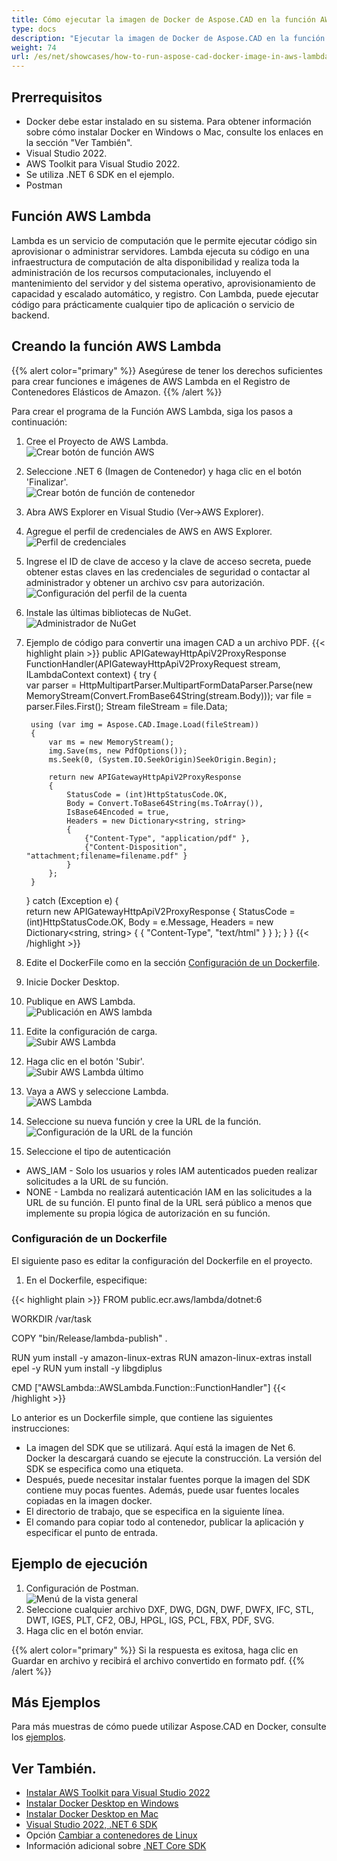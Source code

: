```yaml
---
title: Cómo ejecutar la imagen de Docker de Aspose.CAD en la función AWS Lambda
type: docs
description: "Ejecutar la imagen de Docker de Aspose.CAD en la función AWS Lambda."
weight: 74
url: /es/net/showcases/how-to-run-aspose-cad-docker-image-in-aws-lambda-function
---
```


## Prerrequisitos
- Docker debe estar instalado en su sistema. Para obtener información sobre cómo instalar Docker en Windows o Mac, consulte los enlaces en la sección "Ver También".
- Visual Studio 2022.
- AWS Toolkit para Visual Studio 2022.
- Se utiliza .NET 6 SDK en el ejemplo.
- Postman

## Función AWS Lambda

Lambda es un servicio de computación que le permite ejecutar código sin aprovisionar o administrar servidores. Lambda ejecuta su código en una infraestructura de computación de alta disponibilidad y realiza toda la administración de los recursos computacionales, incluyendo el mantenimiento del servidor y del sistema operativo, aprovisionamiento de capacidad y escalado automático, y registro. Con Lambda, puede ejecutar código para prácticamente cualquier tipo de aplicación o servicio de backend.

## Creando la función AWS Lambda

{{% alert color="primary" %}} 
Asegúrese de tener los derechos suficientes para crear funciones e imágenes de AWS Lambda en el Registro de Contenedores Elásticos de Amazon.
{{% /alert %}}

Para crear el programa de la Función AWS Lambda, siga los pasos a continuación:
1. Cree el Proyecto de AWS Lambda.<br>
![Crear botón de función AWS](/_assets/create-project.png)<br>
1. Seleccione .NET 6 (Imagen de Contenedor) y haga clic en el botón 'Finalizar'.<br>
![Crear botón de función de contenedor](/_assets/create-container.png)<br>
1. Abra AWS Explorer en Visual Studio (Ver->AWS Explorer).
1. Agregue el perfil de credenciales de AWS en AWS Explorer.<br>
![Perfil de credenciales](/_assets/add-aws-credentials-profile.png)<br>
1. Ingrese el ID de clave de acceso y la clave de acceso secreta, puede obtener estas claves en las credenciales de seguridad o contactar al administrador y obtener un archivo csv para autorización.<br>
![Configuración del perfil de la cuenta](/_assets/account-profile.png)<br>
1. Instale las últimas bibliotecas de NuGet.<br>
![Administrador de NuGet](/_assets/nuget-manager.png)<br>
1. Ejemplo de código para convertir una imagen CAD a un archivo PDF.
{{< highlight plain >}}
public APIGatewayHttpApiV2ProxyResponse FunctionHandler(APIGatewayHttpApiV2ProxyRequest stream, ILambdaContext context)
{
    try
    {            
        var parser = HttpMultipartParser.MultipartFormDataParser.Parse(new MemoryStream(Convert.FromBase64String(stream.Body)));
        var file = parser.Files.First();
        Stream fileStream = file.Data;

        using (var img = Aspose.CAD.Image.Load(fileStream))
        {
            var ms = new MemoryStream();
            img.Save(ms, new PdfOptions());
            ms.Seek(0, (System.IO.SeekOrigin)SeekOrigin.Begin);
          
            return new APIGatewayHttpApiV2ProxyResponse
            {
                StatusCode = (int)HttpStatusCode.OK,
                Body = Convert.ToBase64String(ms.ToArray()),
                IsBase64Encoded = true,
                Headers = new Dictionary<string, string>
                {
                    {"Content-Type", "application/pdf" },
                    {"Content-Disposition", "attachment;filename=filename.pdf" }
                }
            };
        }
    }
    catch (Exception e)
    {           
        return new APIGatewayHttpApiV2ProxyResponse
        {
            StatusCode = (int)HttpStatusCode.OK,
            Body = e.Message,
            Headers = new Dictionary<string, string>
            {
                {
                    "Content-Type", "text/html"
                }
            }
        };
    }
}
{{< /highlight >}}
1. Edite el DockerFile como en la sección <a href="#configuring-a-dockerfile">Configuración de un Dockerfile</a>.
1. Inicie Docker Desktop.
1. Publique en AWS Lambda.<br>
![Publicación en AWS lambda](/_assets/publish-aws.png)<br>
1. Edite la configuración de carga.<br>
![Subir AWS Lambda](/_assets/upload-aws-lambda.png)<br>
1. Haga clic en el botón 'Subir'.<br>
![Subir AWS Lambda último](/_assets/upload-aws-lambda-finish.png)<br>
1. Vaya a AWS y seleccione Lambda.<br>
![AWS Lambda](/_assets/select-aws-lambda.png)<br>
1. Seleccione su nueva función y cree la URL de la función.<br>
![Configuración de la URL de la función](/_assets/create-function-url.png)<br>
1. Seleccione el tipo de autenticación
- AWS_IAM - Solo los usuarios y roles IAM autenticados pueden realizar solicitudes a la URL de su función.
- NONE - Lambda no realizará autenticación IAM en las solicitudes a la URL de su función. El punto final de la URL será público a menos que implemente su propia lógica de autorización en su función.

### Configuración de un Dockerfile

 El siguiente paso es editar la configuración del Dockerfile en el proyecto.

1. En el Dockerfile, especifique:

{{< highlight plain >}}
FROM public.ecr.aws/lambda/dotnet:6

WORKDIR /var/task

COPY "bin/Release/lambda-publish"  .

RUN yum install -y amazon-linux-extras 
RUN amazon-linux-extras install epel -y
RUN yum install -y libgdiplus  

CMD ["AWSLambda::AWSLambda.Function::FunctionHandler"]
{{< /highlight >}}

 Lo anterior es un Dockerfile simple, que contiene las siguientes instrucciones:

- La imagen del SDK que se utilizará. Aquí está la imagen de Net 6. Docker la descargará cuando se ejecute la construcción. La versión del SDK se especifica como una etiqueta.
- Después, puede necesitar instalar fuentes porque la imagen del SDK contiene muy pocas fuentes. Además, puede usar fuentes locales copiadas en la imagen docker.
- El directorio de trabajo, que se especifica en la siguiente línea.
- El comando para copiar todo al contenedor, publicar la aplicación y especificar el punto de entrada.

## Ejemplo de ejecución

1. Configuración de Postman.<br>
![Menú de la vista general](/_assets/postman-settings.png)<br>
1. Seleccione cualquier archivo DXF, DWG, DGN, DWF, DWFX, IFC, STL, DWT, IGES, PLT, CF2, OBJ, HPGL, IGS, PCL, FBX, PDF, SVG.
1. Haga clic en el botón enviar.

{{% alert color="primary" %}} 
Si la respuesta es exitosa, haga clic en Guardar en archivo y recibirá el archivo convertido en formato pdf.
{{% /alert %}}

## Más Ejemplos

Para más muestras de cómo puede utilizar Aspose.CAD en Docker, consulte los [ejemplos](https://github.com/aspose-cad/Aspose.CAD-Documentation).


## Ver También.

- [Instalar AWS Toolkit para Visual Studio 2022](https://marketplace.visualstudio.com/items?itemName=AmazonWebServices.AWSToolkitforVisualStudio2022)
- [Instalar Docker Desktop en Windows](https://docs.docker.com/docker-for-windows/install/)
- [Instalar Docker Desktop en Mac](https://docs.docker.com/docker-for-mac/install/)
- [Visual Studio 2022, .NET 6 SDK](https://docs.microsoft.com/en-us/dotnet/core/install/windows?tabs=net60#dependencies)
- Opción [Cambiar a contenedores de Linux](https://docs.docker.com/docker-for-windows/#switch-between-windows-and-linux-containers)
- Información adicional sobre [.NET Core SDK](https://hub.docker.com/_/microsoft-dotnet-sdk)
